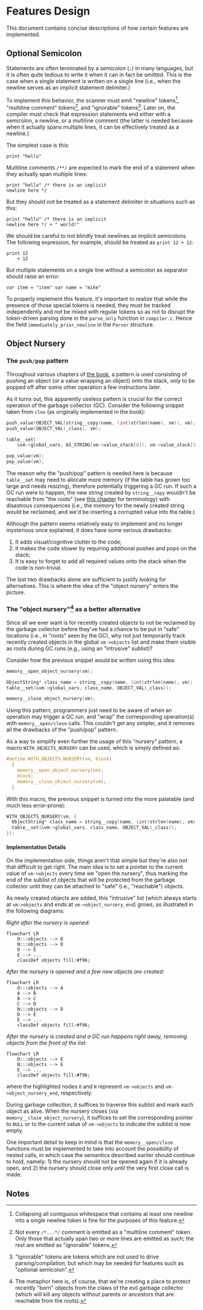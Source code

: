# Features Design
This document contains concise descriptions of how certain features are implemented.

## Optional Semicolon
Statements are often terminated by a semicolon (`;`) in many languages, but it is often quite tedious to write it when it can in fact be omitted. This is the case when a single statement is written on a single line (i.e., when the newline serves as an implicit statement delimiter.) 

To implement this behavior, the scanner must emit "newline" tokens[^newline-token], "multiline comment" tokens[^multiline-token], and "ignorable" tokens[^ignorable-token]. Later on, the compiler must check that expression statements end either with a semicolon, a newline, or a multiline comment (the latter is needed because when it actually spans multiple lines, it can be effectively treated as a newline.)

The simplest case is this:
```
print "hello"
```

Multiline comments `/**/` are expected to mark the end of a statement when they actually span multiple lines:
```
print "hello" /* there is an implicit
newline here */
```

But they should not be treated as a statement delimiter in situations such as this:
```
print "hello" /* there is an implicit
newline here */ + " world!"
```

We should be careful to not blindly treat newlines as implicit semicolons. The following expression, for example, should be treated as `print 12 + 12`:
```
print 12
    + 12
```

But multiple statements on a single line without a semicolon as separator should raise an error:
```
var item = "item" var name = "mike"
```

To properly implement this feature, it's important to realize that while the presence of those special tokens is needed, they must be tracked independently and not be mixed with regular tokens so as not to disrupt the token-driven parsing done in the `parse_only` function in `compiler.c`. Hence the field `immediately_prior_newline` in the `Parser` structure.

## Object Nursery
### The `push/pop` pattern
Throughout various chapters of [the book](https://craftinginterpreters.com/), a pattern is used consisting of pushing an object (or a value wrapping an object) onto the stack, only to be popped off after some other operation a few instructions later.

As it turns out, this apparently useless pattern is crucial for the correct operation of the garbage collector (GC). Consider the following snippet taken from `clox` (as originally implemented in the book):

```c
push_value(OBJECT_VAL(string__copy(name, (int)strlen(name), vm)), vm);
push_value(OBJECT_VAL(_class), vm);

table__set(
    &vm->global_vars, AS_STRING(vm->value_stack[0]), vm->value_stack[1]);

pop_value(vm);
pop_value(vm);
```

The reason why the "push/pop" pattern is needed here is because `table__set` may need to allocate more memory (if the table has grown too large and needs resizing), therefore potentially triggering a GC run. If such a GC run were to happen, the new string created by `string__copy` wouldn't be reachable from "the roots" (see [this chapter](https://craftinginterpreters.com/garbage-collection.html) for terminology) with disastrous consequences (i.e., the memory for the newly created string would be reclaimed, and we'd be inserting a corrupted value into the table.) 

Although the pattern seems relatively easy to implement and no longer mysterious once explained, it does have some serious drawbacks:

1. It adds visual/cognitive clutter to the code;
2. It makes the code slower by requiring additional pushes and pops on the stack;
3. It is easy to forget to add all required values onto the stack when the code is non-trivial. 

The last two drawbacks alone are sufficient to justify looking for alternatives. This is where the idea of the "object nursery" enters the picture.

### The "object nursery"[^object-nursery] as a better alternative
Since all we ever want is for recently created objects to not be reclaimed by the garbage collector before they've had a chance to be put in "safe" locations (i.e., in "roots" seen by the GC), why not just temporarily track recently created objects in the global `vm->objects` list and make them visible as roots during GC runs (e.g., using an "intrusive" sublist)?

Consider how the previous snippet would be written using this idea:

```c
memory__open_object_nursery(vm);

ObjectString* class_name = string__copy(name, (int)strlen(name), vm);
table__set(&vm->global_vars, class_name, OBJECT_VAL(_class));

memory__close_object_nursery(vm);
```

Using this pattern, programmers just need to be aware of when an operation may trigger a GC run, and "wrap" the corresponding operation(s) with `memory__open/close` calls. This couldn't get any simpler, and it removes all the drawbacks of the "push/pop" pattern.

As a way to simplify even further the usage of this "nursery" pattern, a macro `WITH_OBJECTS_NURSERY` can be used, which is simply defined as:

```c
#define WITH_OBJECTS_NURSERY(vm, block)                                        \
  {                                                                            \
    memory__open_object_nursery(vm);                                           \
    block;                                                                     \
    memory__close_object_nursery(vm);                                          \
  }

```

With this macro, the previous snippet is turned into the more palatable (and much less error-prone):

```c
WITH_OBJECTS_NURSERY(vm, {
  ObjectString* class_name = string__copy(name, (int)strlen(name), vm);
  table__set(&vm->global_vars, class_name, OBJECT_VAL(_class));
});
```


#### Implementation Details
On the implementation side, things aren't that simple but they're also not that difficult to get right. The main idea is to set a pointer to the current value of `vm->objects` every time we "open the nursery", thus marking the end of the sublist of objects that will be protected from the garbage collector until they can be attached to "safe" (i.e., "reachable") objects. 

As newly created objects are added, this "intrusive" list (which always starts at `vm->objects` and ends at `vm->object_nursery_end`) grows, as illustrated in the following diagrams:

*Right after the nursery is opened:*
```mermaid
flowchart LR
    O:::objects --> D
    N:::objects --> D
    D --> E
    E --> ...
    classDef objects fill:#f96;
```

*After the nursery is opened and a few new objects are created:*
```mermaid
flowchart LR
    O:::objects --> A
    A --> B
    B --> C
    C --> D
    N:::objects --> D
    D --> E
    E --> ...
    classDef objects fill:#f96;
```

*After the nursery is created and a GC run happens right away, removing objects from the front of the list:*
```mermaid
flowchart LR
    O:::objects --> E
    N:::objects --> E
    E --> ...
    classDef objects fill:#f96;
```

where the highlighted nodes `O` and `N` represent `vm->objects` and `vm->object_nursery_end`, respectively.

During garbage collection, it suffices to traverse this sublist and mark each object as alive. When the nursery closes (via `memory__close_object_nursery`), it suffices to set the corresponding pointer to `NULL` or to the current value of `vm->objects` to indicate the sublist is now empty.

One important detail to keep in mind is that the `memory__open/close` functions must be implemented to take into account the possibility of nested calls, in which case the semantics described earlier should continue to hold, namely: 1) the nursery should not be opened again if it is already open, and 2) the nursery should close only until the very first close call is made.

## Notes
[^newline-token]: Collapsing all contiguous whitespace that contains at least one newline into a single newline token is fine for the purposes of this feature.

[^multiline-token]: Not every `/*...*/` comment is emitted as a "multiline comment" token. Only those that actually span two or more lines are emitted as such; the rest are emitted as "ignorable" tokens.

[^ignorable-token]: "Ignorable" tokens are tokens which are not used to drive parsing/compilation, but which may be needed for features such as "optional semicolon". 

[^object-nursery]: The metaphor here is, of course, that we're creating a place to protect recently "born" objects from the claws of the evil garbage collector (which will kill any objects without parents or ancestors that are reachable from the roots).
